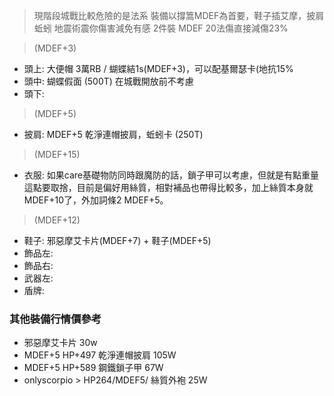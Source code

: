 
> 現階段城戰比較危險的是法系
> 裝備以撐篙MDEF為首要，鞋子插艾摩，披肩蚯蚓 地震術震你傷害減免有感
> 2件裝 MDEF 20法傷直接減傷23%

> (MDEF+3)
- 頭上: 大便帽 3萬RB / 蝴蝶結1s(MDEF+3)，可以配基爾瑟卡(地抗15%
- 頭中: 蝴蝶假面 (500T) 在城戰開放前不考慮
- 頭下:
> (MDEF+5)
- 披肩: MDEF+5 乾淨連帽披肩，蚯蚓卡 (250T)
> (MDEF+15)
- 衣服: 如果care基礎物防同時跟魔防的話，鎖子甲可以考慮，但就是有點重量這點要取捨，目前是偏好用絲質，相對補品也帶得比較多，加上絲質本身就MDEF+10了，外加詞條2 MDEF+5。
> (MDEF+12)
- 鞋子: 邪惡摩艾卡片(MDEF+7) + 鞋子(MDEF+5)
- 飾品左:
- 飾品右:
- 武器左:
- 盾牌:
  



### 其他裝備行情價參考
- 邪惡摩艾卡片 30w
- MDEF+5 HP+497 乾淨連帽披肩 105W
- MDEF+5 HP+589 鋼鐵鎖子甲 67W
- onlyscorpio > HP264/MDEF5/  絲質外袍   25W 

